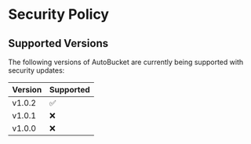 # Security Policy

## Supported Versions

The following versions of AutoBucket are currently being supported with security updates:

| Version | Supported          |
| ------- | ------------------ |
| v1.0.2  | :white_check_mark: |
| v1.0.1  | :x:                |
| v1.0.0  | :x:                |
